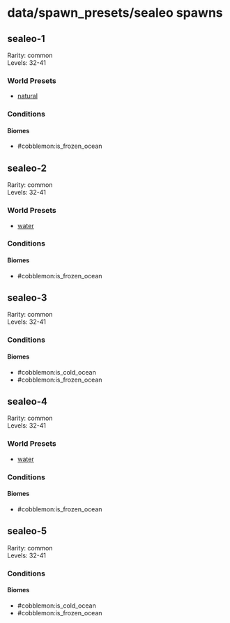# data/spawn_presets/sealeo spawns  
  
## sealeo-1  
Rarity: common  
Levels: 32-41  
  
### World Presets  
* [natural](/data/world_presets/natural.md)  
  
### Conditions  
  
#### Biomes  
  * #cobblemon:is_frozen_ocean
  
  
## sealeo-2  
Rarity: common  
Levels: 32-41  
  
### World Presets  
* [water](/data/world_presets/water.md)  
  
### Conditions  
  
#### Biomes  
  * #cobblemon:is_frozen_ocean
  
  
## sealeo-3  
Rarity: common  
Levels: 32-41  
  
### Conditions  
  
#### Biomes  
  * #cobblemon:is_cold_ocean
  * #cobblemon:is_frozen_ocean
  
  
## sealeo-4  
Rarity: common  
Levels: 32-41  
  
### World Presets  
* [water](/data/world_presets/water.md)  
  
### Conditions  
  
#### Biomes  
  * #cobblemon:is_frozen_ocean
  
  
## sealeo-5  
Rarity: common  
Levels: 32-41  
  
### Conditions  
  
#### Biomes  
  * #cobblemon:is_cold_ocean
  * #cobblemon:is_frozen_ocean
  
